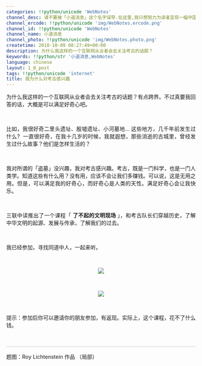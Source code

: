 ```yaml
---
categories: !!python/unicode 'WebNotes'
channel_desc: 请不要被「小道消息」这个名字误导.在这里,我只想努力为读者呈现一幅中国互联网的清明上河图.
channel_ercode: !!python/unicode 'img/WebNotes.ercode.png'
channel_id: !!python/unicode 'WebNotes'
channel_name: 小道消息
channel_photo: !!python/unicode 'img/WebNotes.photo.png'
createtime: 2018-10-09 08:27:49+00:00
description: 为什么我这样的一个互联网从业者会去关注考古的话题？
keywords: !!python/str '小道消息,WebNotes'
language: chinese
layout: 1_0_post
tags: !!python/unicode 'internet'
title: 我为什么对考古感兴趣
---
```

<div class="rich_media_content" id="js_content">
<p style="text-align: justify;">
         为什么我这样的一个互联网从业者会去关注考古的话题？有点跨界。不过真要我回答的话，大概是可以满足好奇心吧。
        </p>
<p style="text-align: justify;">
<br/>
</p>
<p style="text-align: justify;">
         比如，我很好奇二里头遗址、殷墟遗址、小河墓地… 这些地方，几千年前发生过什么?  一直很好奇，在我十几岁的时候，我就遐想，那些消逝的古城里，曾经发生过什么故事？他们是怎样生活的？
        </p>
<p style="text-align: justify;">
<br/>
</p>
<p style="text-align: justify;">
         我对所谓的「盗墓」没兴趣，我对考古感兴趣。考古，既是一门科学，也是一门人类学。知道这些有什么用？没有用，应该不会让我们多赚钱。可以说，这是无用之用。但是，可以满足我的好奇心，而好奇心是人类的天性。满足好奇心会让我快乐。
        </p>
<p>
<br/>
</p>
<p style="text-align: justify;">
         三联中读推出了一个课程「
         <strong>
          了不起的文明现场
         </strong>
         」，和考古队长们穿越历史，了解中华文明的起源、发展与传承，了解我们的过去。
        </p>
<p style="text-align: justify;">
<br/>
</p>
<p style="text-align: justify;">
         我已经参加，寻找同道中人，一起来听。
        </p>
<p style="text-align: justify;">
<br/>
</p>
<p style="text-align: center;">
<img class="" data-copyright="0" data-ratio="1.396" data-s="300,640" data-src="" data-type="jpeg" data-w="1000" src="{{ '/img/ow5rEn8QGlHxtOZ0y9HIyeb0ZWPbomZibqcOCyjhHQcD0b6SdhWGGQpqXiaKsBHLxicJxDRNibJwyTTTK2KYjDrfzw.jpeg' | prepend: site.img | replace: '//','/' }}" style=""/>
</p>
<p>
<br/>
</p>
<p style="text-align: center;">
<img class="" data-copyright="0" data-ratio="1.7786666666666666" data-s="300,640" data-src="" data-type="png" data-w="750" src="{{ '/img/ow5rEn8QGlHxtOZ0y9HIyeb0ZWPbomZibvNmBMl2AfOrqZskxzichFmaSXMiam70Y8VFzZyM8A4ic3Hxfgd1liacibJA.png' | prepend: site.img | replace: '//','/' }}" style=""/>
</p>
<p>
<br/>
</p>
<p style="white-space: normal;">
         提示：参加后你可以邀请你的朋友参加，有返现。实际上，这个课程，花不了什么钱。
        </p>
<p style="white-space: normal;">
<br/>
</p>
<hr style="margin-top: 1em;margin-bottom: 1em;white-space: normal;max-width: 100%;font-family: Lato, Helvetica, Arial, freesans, clean, sans-serif;border-right-width: 0px;border-bottom-width: 0px;border-left-width: 0px;border-top-style: solid;border-top-color: rgb(234, 234, 234);height: 1px;color: rgb(51, 51, 51);font-size: 15px;box-sizing: border-box !important;word-wrap: break-word !important;"/>
<p style="white-space: normal;">
         题图：Roy Lichtenstein 作品 （局部）
         <br/>
</p>
</div>
